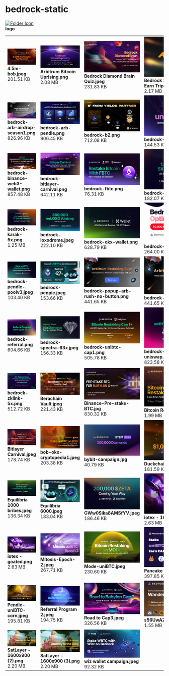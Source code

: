 # bedrock-static

[<img src="https://cdn-icons-png.flaticon.com/64/148/148947.png" alt="Folder Icon" style="max-width: 180; max-height: 180;">](https://github.com/Bedrock-Technology/bedrock-static/blob/main/logo/README.md)<br>**logo**

|   |   |   |   |
| --- | --- | --- | --- |
| [<img src="https://raw.githubusercontent.com/Bedrock-Technology/bedrock-static/main/4.5m-bob.jpeg" alt="4.5m-bob.jpeg" style="max-width: 180; max-height: 180;">](https://raw.githubusercontent.com/Bedrock-Technology/bedrock-static/main/4.5m-bob.jpeg)<br>**4.5m-bob.jpeg**<br>201.51 KB | [<img src="https://raw.githubusercontent.com/Bedrock-Technology/bedrock-static/main/Arbitrum%20Bitcoin%20Uprising.png" alt="Arbitrum Bitcoin Uprising.png" style="max-width: 180; max-height: 180;">](https://raw.githubusercontent.com/Bedrock-Technology/bedrock-static/main/Arbitrum%20Bitcoin%20Uprising.png)<br>**Arbitrum Bitcoin Uprising.png**<br>2.08 MB | [<img src="https://raw.githubusercontent.com/Bedrock-Technology/bedrock-static/main/Bedrock%20Diamond%20Brain%20Quiz.jpeg" alt="Bedrock Diamond Brain Quiz.jpeg" style="max-width: 180; max-height: 180;">](https://raw.githubusercontent.com/Bedrock-Technology/bedrock-static/main/Bedrock%20Diamond%20Brain%20Quiz.jpeg)<br>**Bedrock Diamond Brain Quiz.jpeg**<br>231.83 KB | [<img src="https://raw.githubusercontent.com/Bedrock-Technology/bedrock-static/main/Bedrock%20x%20Ignition%20x%20Mantle_%20Earn%20Triple%20Rewards%20%281%29.png" alt="Bedrock x Ignition x Mantle_ Earn Triple Rewards (1).png" style="max-width: 180; max-height: 180;">](https://raw.githubusercontent.com/Bedrock-Technology/bedrock-static/main/Bedrock%20x%20Ignition%20x%20Mantle_%20Earn%20Triple%20Rewards%20%281%29.png)<br>**Bedrock x Ignition x Mantle_ Earn Triple Rewards (1).png**<br>2.17 MB |
| [<img src="https://raw.githubusercontent.com/Bedrock-Technology/bedrock-static/main/bedrock-arb-airdrop-season1.png" alt="bedrock-arb-airdrop-season1.png" style="max-width: 180; max-height: 180;">](https://raw.githubusercontent.com/Bedrock-Technology/bedrock-static/main/bedrock-arb-airdrop-season1.png)<br>**bedrock-arb-airdrop-season1.png**<br>826.96 KB | [<img src="https://raw.githubusercontent.com/Bedrock-Technology/bedrock-static/main/bedrock-arb-pendle.png" alt="bedrock-arb-pendle.png" style="max-width: 180; max-height: 180;">](https://raw.githubusercontent.com/Bedrock-Technology/bedrock-static/main/bedrock-arb-pendle.png)<br>**bedrock-arb-pendle.png**<br>906.45 KB | [<img src="https://raw.githubusercontent.com/Bedrock-Technology/bedrock-static/main/bedrock-b2.png" alt="bedrock-b2.png" style="max-width: 180; max-height: 180;">](https://raw.githubusercontent.com/Bedrock-Technology/bedrock-static/main/bedrock-b2.png)<br>**bedrock-b2.png**<br>712.08 KB | [<img src="https://raw.githubusercontent.com/Bedrock-Technology/bedrock-static/main/bedrock-babylon.jpeg" alt="bedrock-babylon.jpeg" style="max-width: 180; max-height: 180;">](https://raw.githubusercontent.com/Bedrock-Technology/bedrock-static/main/bedrock-babylon.jpeg)<br>**bedrock-babylon.jpeg**<br>144.53 KB |
| [<img src="https://raw.githubusercontent.com/Bedrock-Technology/bedrock-static/main/bedrock-binance-web3-wallet.png" alt="bedrock-binance-web3-wallet.png" style="max-width: 180; max-height: 180;">](https://raw.githubusercontent.com/Bedrock-Technology/bedrock-static/main/bedrock-binance-web3-wallet.png)<br>**bedrock-binance-web3-wallet.png**<br>857.48 KB | [<img src="https://raw.githubusercontent.com/Bedrock-Technology/bedrock-static/main/bedrock-bitlayer-carnival.png" alt="bedrock-bitlayer-carnival.png" style="max-width: 180; max-height: 180;">](https://raw.githubusercontent.com/Bedrock-Technology/bedrock-static/main/bedrock-bitlayer-carnival.png)<br>**bedrock-bitlayer-carnival.png**<br>642.11 KB | [<img src="https://raw.githubusercontent.com/Bedrock-Technology/bedrock-static/main/bedrock-fbtc.png" alt="bedrock-fbtc.png" style="max-width: 180; max-height: 180;">](https://raw.githubusercontent.com/Bedrock-Technology/bedrock-static/main/bedrock-fbtc.png)<br>**bedrock-fbtc.png**<br>76.31 KB | [<img src="https://raw.githubusercontent.com/Bedrock-Technology/bedrock-static/main/bedrock-karak-5x.jpeg" alt="bedrock-karak-5x.jpeg" style="max-width: 180; max-height: 180;">](https://raw.githubusercontent.com/Bedrock-Technology/bedrock-static/main/bedrock-karak-5x.jpeg)<br>**bedrock-karak-5x.jpeg**<br>182.07 KB |
| [<img src="https://raw.githubusercontent.com/Bedrock-Technology/bedrock-static/main/bedrock-karak-5x.png" alt="bedrock-karak-5x.png" style="max-width: 180; max-height: 180;">](https://raw.githubusercontent.com/Bedrock-Technology/bedrock-static/main/bedrock-karak-5x.png)<br>**bedrock-karak-5x.png**<br>1.25 MB | [<img src="https://raw.githubusercontent.com/Bedrock-Technology/bedrock-static/main/bedrock-loxodrome.jpeg" alt="bedrock-loxodrome.jpeg" style="max-width: 180; max-height: 180;">](https://raw.githubusercontent.com/Bedrock-Technology/bedrock-static/main/bedrock-loxodrome.jpeg)<br>**bedrock-loxodrome.jpeg**<br>222.10 KB | [<img src="https://raw.githubusercontent.com/Bedrock-Technology/bedrock-static/main/bedrock-okx-wallet.png" alt="bedrock-okx-wallet.png" style="max-width: 180; max-height: 180;">](https://raw.githubusercontent.com/Bedrock-Technology/bedrock-static/main/bedrock-okx-wallet.png)<br>**bedrock-okx-wallet.png**<br>628.79 KB | [<img src="https://raw.githubusercontent.com/Bedrock-Technology/bedrock-static/main/bedrock-op-superfest.png" alt="bedrock-op-superfest.png" style="max-width: 180; max-height: 180;">](https://raw.githubusercontent.com/Bedrock-Technology/bedrock-static/main/bedrock-op-superfest.png)<br>**bedrock-op-superfest.png**<br>264.00 KB |
| [<img src="https://raw.githubusercontent.com/Bedrock-Technology/bedrock-static/main/bedrock-pendle-poolv3.jpeg" alt="bedrock-pendle-poolv3.jpeg" style="max-width: 180; max-height: 180;">](https://raw.githubusercontent.com/Bedrock-Technology/bedrock-static/main/bedrock-pendle-poolv3.jpeg)<br>**bedrock-pendle-poolv3.jpeg**<br>103.40 KB | [<img src="https://raw.githubusercontent.com/Bedrock-Technology/bedrock-static/main/bedrock-penpie.jpeg" alt="bedrock-penpie.jpeg" style="max-width: 180; max-height: 180;">](https://raw.githubusercontent.com/Bedrock-Technology/bedrock-static/main/bedrock-penpie.jpeg)<br>**bedrock-penpie.jpeg**<br>153.66 KB | [<img src="https://raw.githubusercontent.com/Bedrock-Technology/bedrock-static/main/bedrock-popup-arb-rush-no-button.png" alt="bedrock-popup-arb-rush-no-button.png" style="max-width: 180; max-height: 180;">](https://raw.githubusercontent.com/Bedrock-Technology/bedrock-static/main/bedrock-popup-arb-rush-no-button.png)<br>**bedrock-popup-arb-rush-no-button.png**<br>441.65 KB | [<img src="https://raw.githubusercontent.com/Bedrock-Technology/bedrock-static/main/bedrock-popup-arb-rush.png" alt="bedrock-popup-arb-rush.png" style="max-width: 180; max-height: 180;">](https://raw.githubusercontent.com/Bedrock-Technology/bedrock-static/main/bedrock-popup-arb-rush.png)<br>**bedrock-popup-arb-rush.png**<br>441.65 KB |
| [<img src="https://raw.githubusercontent.com/Bedrock-Technology/bedrock-static/main/bedrock-referral.png" alt="bedrock-referral.png" style="max-width: 180; max-height: 180;">](https://raw.githubusercontent.com/Bedrock-Technology/bedrock-static/main/bedrock-referral.png)<br>**bedrock-referral.png**<br>604.66 KB | [<img src="https://raw.githubusercontent.com/Bedrock-Technology/bedrock-static/main/bedrock-spectra-63x.jpeg" alt="bedrock-spectra-63x.jpeg" style="max-width: 180; max-height: 180;">](https://raw.githubusercontent.com/Bedrock-Technology/bedrock-static/main/bedrock-spectra-63x.jpeg)<br>**bedrock-spectra-63x.jpeg**<br>156.33 KB | [<img src="https://raw.githubusercontent.com/Bedrock-Technology/bedrock-static/main/bedrock-unibtc-cap1.png" alt="bedrock-unibtc-cap1.png" style="max-width: 180; max-height: 180;">](https://raw.githubusercontent.com/Bedrock-Technology/bedrock-static/main/bedrock-unibtc-cap1.png)<br>**bedrock-unibtc-cap1.png**<br>505.78 KB | [<img src="https://raw.githubusercontent.com/Bedrock-Technology/bedrock-static/main/bedrock-unibtc-op-uniswap.png" alt="bedrock-unibtc-op-uniswap.png" style="max-width: 180; max-height: 180;">](https://raw.githubusercontent.com/Bedrock-Technology/bedrock-static/main/bedrock-unibtc-op-uniswap.png)<br>**bedrock-unibtc-op-uniswap.png**<br>823.58 KB |
| [<img src="https://raw.githubusercontent.com/Bedrock-Technology/bedrock-static/main/bedrock-zklink-5x.png" alt="bedrock-zklink-5x.png" style="max-width: 180; max-height: 180;">](https://raw.githubusercontent.com/Bedrock-Technology/bedrock-static/main/bedrock-zklink-5x.png)<br>**bedrock-zklink-5x.png**<br>512.72 KB | [<img src="https://raw.githubusercontent.com/Bedrock-Technology/bedrock-static/main/Berachain%20Vault.jpeg" alt="Berachain Vault.jpeg" style="max-width: 180; max-height: 180;">](https://raw.githubusercontent.com/Bedrock-Technology/bedrock-static/main/Berachain%20Vault.jpeg)<br>**Berachain Vault.jpeg**<br>221.43 KB | [<img src="https://raw.githubusercontent.com/Bedrock-Technology/bedrock-static/main/Binance-Pre-stake-BTC.jpg" alt="Binance-Pre-stake-BTC.jpg" style="max-width: 180; max-height: 180;">](https://raw.githubusercontent.com/Bedrock-Technology/bedrock-static/main/Binance-Pre-stake-BTC.jpg)<br>**Binance-Pre-stake-BTC.jpg**<br>830.32 KB | [<img src="https://raw.githubusercontent.com/Bedrock-Technology/bedrock-static/main/Bitcoin%20Restaking%20Genesis.png" alt="Bitcoin Restaking Genesis.png" style="max-width: 180; max-height: 180;">](https://raw.githubusercontent.com/Bedrock-Technology/bedrock-static/main/Bitcoin%20Restaking%20Genesis.png)<br>**Bitcoin Restaking Genesis.png**<br>1.99 MB |
| [<img src="https://raw.githubusercontent.com/Bedrock-Technology/bedrock-static/main/Bitlayer%20Carnival.jpeg" alt="Bitlayer Carnival.jpeg" style="max-width: 180; max-height: 180;">](https://raw.githubusercontent.com/Bedrock-Technology/bedrock-static/main/Bitlayer%20Carnival.jpeg)<br>**Bitlayer Carnival.jpeg**<br>178.74 KB | [<img src="https://raw.githubusercontent.com/Bedrock-Technology/bedrock-static/main/bob-okx-cryptopedia1.jpeg" alt="bob-okx-cryptopedia1.jpeg" style="max-width: 180; max-height: 180;">](https://raw.githubusercontent.com/Bedrock-Technology/bedrock-static/main/bob-okx-cryptopedia1.jpeg)<br>**bob-okx-cryptopedia1.jpeg**<br>203.38 KB | [<img src="https://raw.githubusercontent.com/Bedrock-Technology/bedrock-static/main/bybit-campaign.jpg" alt="bybit-campaign.jpg" style="max-width: 180; max-height: 180;">](https://raw.githubusercontent.com/Bedrock-Technology/bedrock-static/main/bybit-campaign.jpg)<br>**bybit-campaign.jpg**<br>40.79 KB | [<img src="https://raw.githubusercontent.com/Bedrock-Technology/bedrock-static/main/Duckchain-Campaign.jpeg" alt="Duckchain-Campaign.jpeg" style="max-width: 180; max-height: 180;">](https://raw.githubusercontent.com/Bedrock-Technology/bedrock-static/main/Duckchain-Campaign.jpeg)<br>**Duckchain-Campaign.jpeg**<br>181.59 KB |
| [<img src="https://raw.githubusercontent.com/Bedrock-Technology/bedrock-static/main/Equilibria%201000%20bribes.jpeg" alt="Equilibria 1000 bribes.jpeg" style="max-width: 180; max-height: 180;">](https://raw.githubusercontent.com/Bedrock-Technology/bedrock-static/main/Equilibria%201000%20bribes.jpeg)<br>**Equilibria 1000 bribes.jpeg**<br>136.34 KB | [<img src="https://raw.githubusercontent.com/Bedrock-Technology/bedrock-static/main/Equilibria%206000.jpeg" alt="Equilibria 6000.jpeg" style="max-width: 180; max-height: 180;">](https://raw.githubusercontent.com/Bedrock-Technology/bedrock-static/main/Equilibria%206000.jpeg)<br>**Equilibria 6000.jpeg**<br>183.04 KB | [<img src="https://raw.githubusercontent.com/Bedrock-Technology/bedrock-static/main/GWw0Sika8AMSfYV.jpeg" alt="GWw0Sika8AMSfYV.jpeg" style="max-width: 180; max-height: 180;">](https://raw.githubusercontent.com/Bedrock-Technology/bedrock-static/main/GWw0Sika8AMSfYV.jpeg)<br>**GWw0Sika8AMSfYV.jpeg**<br>186.46 KB | [<img src="https://raw.githubusercontent.com/Bedrock-Technology/bedrock-static/main/iotex%20-%201600x900.png" alt="iotex - 1600x900.png" style="max-width: 180; max-height: 180;">](https://raw.githubusercontent.com/Bedrock-Technology/bedrock-static/main/iotex%20-%201600x900.png)<br>**iotex - 1600x900.png**<br>2.63 MB |
| [<img src="https://raw.githubusercontent.com/Bedrock-Technology/bedrock-static/main/iotex%20-%20goated.png" alt="iotex - goated.png" style="max-width: 180; max-height: 180;">](https://raw.githubusercontent.com/Bedrock-Technology/bedrock-static/main/iotex%20-%20goated.png)<br>**iotex - goated.png**<br>2.63 MB | [<img src="https://raw.githubusercontent.com/Bedrock-Technology/bedrock-static/main/Mitosis-Epoch-2.jpeg" alt="Mitosis-Epoch-2.jpeg" style="max-width: 180; max-height: 180;">](https://raw.githubusercontent.com/Bedrock-Technology/bedrock-static/main/Mitosis-Epoch-2.jpeg)<br>**Mitosis-Epoch-2.jpeg**<br>267.71 KB | [<img src="https://raw.githubusercontent.com/Bedrock-Technology/bedrock-static/main/Mode-uniBTC.jpeg" alt="Mode-uniBTC.jpeg" style="max-width: 180; max-height: 180;">](https://raw.githubusercontent.com/Bedrock-Technology/bedrock-static/main/Mode-uniBTC.jpeg)<br>**Mode-uniBTC.jpeg**<br>230.60 KB | [<img src="https://raw.githubusercontent.com/Bedrock-Technology/bedrock-static/main/Pancake%20uniBTC-wBTC.jpeg" alt="Pancake uniBTC-wBTC.jpeg" style="max-width: 180; max-height: 180;">](https://raw.githubusercontent.com/Bedrock-Technology/bedrock-static/main/Pancake%20uniBTC-wBTC.jpeg)<br>**Pancake uniBTC-wBTC.jpeg**<br>397.85 KB |
| [<img src="https://raw.githubusercontent.com/Bedrock-Technology/bedrock-static/main/Pendle-uniBTC-corn.jpeg" alt="Pendle-uniBTC-corn.jpeg" style="max-width: 180; max-height: 180;">](https://raw.githubusercontent.com/Bedrock-Technology/bedrock-static/main/Pendle-uniBTC-corn.jpeg)<br>**Pendle-uniBTC-corn.jpeg**<br>195.81 KB | [<img src="https://raw.githubusercontent.com/Bedrock-Technology/bedrock-static/main/Referral%20Program%202.jpeg" alt="Referral Program 2.jpeg" style="max-width: 180; max-height: 180;">](https://raw.githubusercontent.com/Bedrock-Technology/bedrock-static/main/Referral%20Program%202.jpeg)<br>**Referral Program 2.jpeg**<br>194.75 KB | [<img src="https://raw.githubusercontent.com/Bedrock-Technology/bedrock-static/main/Road%20to%20Cap3.jpeg" alt="Road to Cap3.jpeg" style="max-width: 180; max-height: 180;">](https://raw.githubusercontent.com/Bedrock-Technology/bedrock-static/main/Road%20to%20Cap3.jpeg)<br>**Road to Cap3.jpeg**<br>326.56 KB | [<img src="https://raw.githubusercontent.com/Bedrock-Technology/bedrock-static/main/s56UwAZF3Gyu7Nwia0A5S.jpeg" alt="s56UwAZF3Gyu7Nwia0A5S.jpeg" style="max-width: 180; max-height: 180;">](https://raw.githubusercontent.com/Bedrock-Technology/bedrock-static/main/s56UwAZF3Gyu7Nwia0A5S.jpeg)<br>**s56UwAZF3Gyu7Nwia0A5S.jpeg**<br>1.55 MB |
| [<img src="https://raw.githubusercontent.com/Bedrock-Technology/bedrock-static/main/SatLayer%20-%201600x900%20%282%29.png" alt="SatLayer - 1600x900 (2).png" style="max-width: 180; max-height: 180;">](https://raw.githubusercontent.com/Bedrock-Technology/bedrock-static/main/SatLayer%20-%201600x900%20%282%29.png)<br>**SatLayer - 1600x900 (2).png**<br>2.20 MB | [<img src="https://raw.githubusercontent.com/Bedrock-Technology/bedrock-static/main/SatLayer%20-%201600x900%20%283%29.png" alt="SatLayer - 1600x900 (3).png" style="max-width: 180; max-height: 180;">](https://raw.githubusercontent.com/Bedrock-Technology/bedrock-static/main/SatLayer%20-%201600x900%20%283%29.png)<br>**SatLayer - 1600x900 (3).png**<br>2.20 MB | [<img src="https://raw.githubusercontent.com/Bedrock-Technology/bedrock-static/main/wiz%20wallet%20campaign.jpeg" alt="wiz wallet campaign.jpeg" style="max-width: 180; max-height: 180;">](https://raw.githubusercontent.com/Bedrock-Technology/bedrock-static/main/wiz%20wallet%20campaign.jpeg)<br>**wiz wallet campaign.jpeg**<br>92.32 KB |   |
